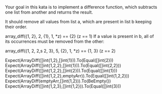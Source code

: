 Your goal in this kata is to implement a difference function, which subtracts one list from another and returns the result.

It should remove all values from list a, which are present in list b keeping their order.

array_diff({1, 2}, 2, {1}, 1, \*z) == {2} (z == 1)
If a value is present in b, all of its occurrences must be removed from the other:

array_diff({1, 2, 2,s 2, 3}, 5, {2}, 1, \*z) == {1, 3} (z == 2)

Expect(ArrayDiff([]int{1,2},[]int{1})).To(Equal([]int{2}))
Expect(ArrayDiff([]int{1,2,2},[]int{1})).To(Equal([]int{2,2}))
Expect(ArrayDiff([]int{1,2,2},[]int{2})).To(Equal([]int{1}))
Expect(ArrayDiff([]int{1,2,2},emptyArr)).To(Equal([]int{1,2,2}))
Expect(ArrayDiff(emptyArr,[]int{1,2})).To(BeEmpty())
Expect(ArrayDiff([]int{1,2,3},[]int{1,2})).To(Equal([]int{3}))
